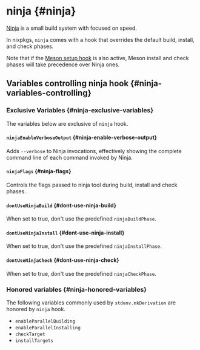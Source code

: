 # ninja {#ninja}

[Ninja](https://ninja-build.org/) is a small build system with focused on speed.

In nixpkgs, `ninja` comes with a hook that overrides the default build, install,
and check phases.

Note that if the [Meson setup hook](#meson) is also active, Meson install and
check phases will take precedence over Ninja ones.

## Variables controlling ninja hook {#ninja-variables-controlling}

### Exclusive Variables {#ninja-exclusive-variables}

The variables below are exclusive of `ninja` hook.

#### `ninjaEnableVerboseOutput` {#ninja-enable-verbose-output}

Adds `--verbose` to Ninja invocations, effectively showing the complete command
line of each command invoked by Ninja.

#### `ninjaFlags` {#ninja-flags}

Controls the flags passed to ninja tool during build, install and check phases.

#### `dontUseNinjaBuild` {#dont-use-ninja-build}

When set to true, don't use the predefined `ninjaBuildPhase`.

#### `dontUseNinjaInstall` {#dont-use-ninja-install}

When set to true, don't use the predefined `ninjaInstallPhase`.

#### `dontUseNinjaCheck` {#dont-use-ninja-check}

When set to true, don't use the predefined `ninjaCheckPhase`.

### Honored variables {#ninja-honored-variables}

The following variables commonly used by `stdenv.mkDerivation` are honored by
`ninja` hook.

- `enableParallelBuilding`
- `enableParallelInstalling`
- `checkTarget`
- `installTargets`
